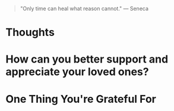 
> \"Only time can heal what reason cannot.\" — Seneca

# Thoughts

# How can you better support and appreciate your loved ones?

# One Thing You're Grateful For

